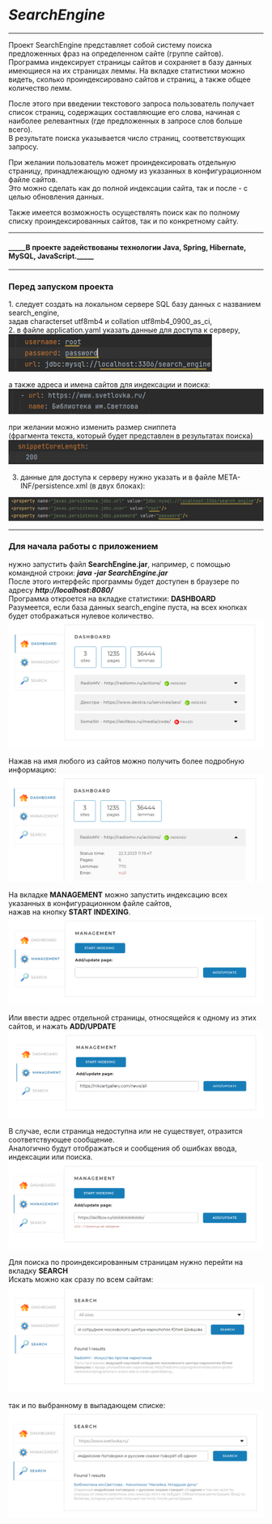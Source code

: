 **_<h1>SearchEngine</h1>_**
***
Проект SearchEngine представляет собой систему поиска предложенных фраз на определенном сайте (группе сайтов).
Программа индексирует страницы сайтов и сохраняет в базу данных имеющиеся на их страницах леммы.
На вкладке статистики можно видеть, сколько проиндексировано сайтов и страниц, а также общее количество лемм. 

После этого при введении текстового запроса пользователь получает список страниц, содержащих составляющие его слова, 
начиная с наиболее релевантных (где предложенных в запросе слов больше всего). <br>
В результате поиска указывается число страниц, соответствующих запросу. 

При желании пользователь может проиндексировать отдельную страницу, принадлежающую одному из указанных 
в конфигурационном файле сайтов. <br>
Это можно сделать как до полной индексации сайта, так и после - с целью обновления данных.

Также имеется возможность осуществлять поиск как по полному списку проиндексированных сайтов, так и по конкретному сайту. 
*** 
<h4>_____В проекте задействованы технологии Java, Spring, Hibernate, MySQL, JavaScript._____</h4>

*** 
<h3>Перед запуском проекта </h3>
1. следует создать на локальном сервере SQL базу данных с названием search_engine, <br>
задав characterset utf8mb4 и collation utf8mb4_0900_as_ci, <br>
2. в файле application.yaml указать данные для доступа к серверу,
<img src="https://github.com/lobashev-andrey/searchengine-master/blob/master/1.png"/>

   а также адреса и имена сайтов для индексации и поиска:<br>
<img src="https://github.com/lobashev-andrey/searchengine-master/blob/master/2.png"/>

при желании можно изменить размер сниппета <br>(фрагмента текста, который будет представлен в результатах поиска)
<img src="https://github.com/lobashev-andrey/searchengine-master/blob/master/3.png"/>

3. данные для доступа к серверу нужно указать и в файле META-INF/persistence.xml (в двух блоках):
<img src="https://github.com/lobashev-andrey/searchengine-master/blob/master/4.png"/>


*** 
<h3>Для начала работы с приложением </h3>
нужно запустить файл <b>SearchEngine.jar</b>, например, с помощью командной строки:    <b><i>java -jar SearchEngine.jar</i></b><br>
После этого интерфейс программы будет доступен в браузере по адресу    <b><i>http://localhost:8080/</i></b><br>
Программа откроется на вкладке статистики:    <b>DASHBOARD</b><br>
Разумеется, если база данных search_engine пуста, на всех кнопках будет отображаться нулевое количество.
<img src="https://github.com/lobashev-andrey/searchengine-master/blob/master/11.png"/>

Нажав на имя любого из сайтов можно получить более подробную информацию:
<img src="https://github.com/lobashev-andrey/searchengine-master/blob/master/12.png"/>

На вкладке <b>MANAGEMENT</b> можно запустить индексацию всех указанных в конфигурационном файле сайтов,<br>
нажав на кнопку   <b>START INDEXING</b>.
<img src="https://github.com/lobashev-andrey/searchengine-master/blob/master/13.png"/>

Или ввести адрес отдельной страницы, относящейся к одному из этих сайтов, и нажать    <b>ADD/UPDATE</b>
<img src="https://github.com/lobashev-andrey/searchengine-master/blob/master/14.png"/>

В случае, если страница недоступна или не существует, отразится соответствующее сообщение.<br>
Аналогично будут отображаться и сообщения об ошибках ввода, индексации или поиска.
<img src="https://github.com/lobashev-andrey/searchengine-master/blob/master/15.png"/>

Для поиска по проиндексированным страницам нужно перейти на вкладку   <b>SEARCH</b><br>
Искать можно как сразу по всем сайтам:
<img src="https://github.com/lobashev-andrey/searchengine-master/blob/master/16.png"/>

так и по выбранному в выпадающем списке:
<img src="https://github.com/lobashev-andrey/searchengine-master/blob/master/17.png"/>

